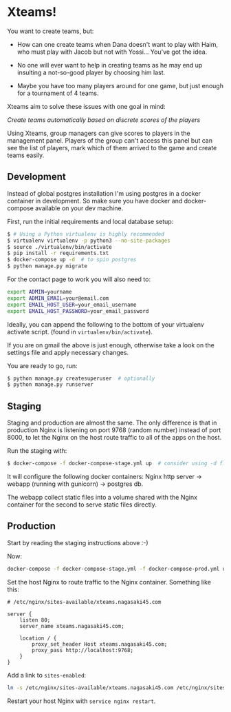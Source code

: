 Xteams!
=======

You want to create teams, but:

- How can one create teams when Dana doesn't want to play with Haim, who must play with Jacob but not with Yossi... You've got the idea.

- No one will ever want to help in creating teams as he may end up insulting a not-so-good player by choosing him last.

- Maybe you have too many players around for one game, but just enough for a tournament of 4 teams.

Xteams aim to solve these issues with one goal in mind:

_Create teams automatically based on discrete scores of the players_

Using Xteams, group managers can give scores to players in the management panel. Players of the group can't access this panel but can see the list of players, mark which of them arrived to the game and create teams easily.

## Development

Instead of global postgres installation I'm using postgres in a docker container in development. So make sure you have docker and docker-compose available on your dev machine.

First, run the initial requirements and local database setup:

```bash
$ # Using a Python virtualenv is highly recommended
$ virtualenv virtualenv -p python3 --no-site-packages
$ source ./virtualenv/bin/activate
$ pip install -r requirements.txt
$ docker-compose up -d  # to spin postgres
$ python manage.py migrate
```

For the contact page to work you will also need to:

```bash
export ADMIN=yourname
export ADMIN_EMAIL=your@email.com
export EMAIL_HOST_USER=your_email_username
export EMAIL_HOST_PASSWORD=your_email_password
```

Ideally, you can append the following to the bottom of your virtualenv activate script. (found in `virtualenv/bin/activate`).

If you are on gmail the above is just enough, otherwise take a look on the settings file and apply necessary changes.

You are ready to go, run:

```bash
$ python manage.py createsuperuser  # optionally
$ python manage.py runserver
```

## Staging

Staging and production are almost the same. The only difference is that in production Nginx is listening on port 9768 (random number) instead of port 8000, to let the Nginx on the host route traffic to all of the apps on the host.

Run the staging with:

```bash
$ docker-compose -f docker-compose-stage.yml up  # consider using -d flag for running in the background
```

It will configure the following docker containers: Nginx http server -> webapp (running with gunicorn) -> postgres db.

The webapp collect static files into a volume shared with the Nginx container for the second to serve static files directly.

## Production

Start by reading the staging instructions above :-)

Now:

```bash
docker-compose -f docker-compose-stage.yml -f docker-compose-prod.yml up -d
```

Set the host Nginx to route traffic to the Nginx container. Something like this:

```
# /etc/nginx/sites-available/xteams.nagasaki45.com

server {
    listen 80;
    server_name xteams.nagasaki45.com;

    location / {
        proxy_set_header Host xteams.nagasaki45.com;
        proxy_pass http://localhost:9768;
    }
}
```

Add a link to `sites-enabled`:

```bash
ln -s /etc/nginx/sites-available/xteams.nagasaki45.com /etc/nginx/sites-enabled/xteams.nagasaki45.com
```

Restart your host Nginx with `service nginx restart`.
